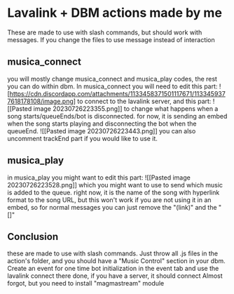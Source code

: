 # Lavalink + DBM actions made by me
These are made to use with slash commands, but should work with messages. If you change the files to use message instead of interaction
## musica_connect
you will mostly change musica_connect and musica_play codes, the rest you can do within dbm. In musica_connect you will need to edit this part:
![https://cdn.discordapp.com/attachments/1133458371501117671/1133459377618178108/image.png]
to connect to the lavalink server, and this part: 
![[Pasted image 20230726223355.png]]
to change what happens when a song starts/queueEnds/bot is disconnected. for now, it is sending an embed when the song starts playing and disconnecting the bot when the queueEnd.
![[Pasted image 20230726223443.png]]
you can also uncomment trackEnd part if you would like to use it.

## musica_play
in musica_play you might want to edit this part:
![[Pasted image 20230726223528.png]]
which you might want to use to send which music is added to the queue. right now, it is the name of the song with hyperlink format to the song URL, but this won't work if you are not using it in an embed, so for normal messages you can just remove the "(link)" and the "\[]" 
## Conclusion
these are made to use with slash commands. Just throw all .js files in the action's folder, and you should have a "Music Control" section in your dbm.
Create an event for one time bot initialization in the event tab and use the lavalink connect there
done, if you have a server, it should connect
Almost forgot, but you need to install "magmastream" module 
